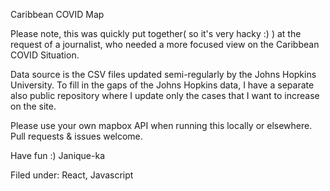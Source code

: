 Caribbean COVID Map

Please note, this was quickly put together( so it's very hacky :) ) at the request of a journalist, who needed a more focused view on the Caribbean COVID Situation.

Data source is the CSV files updated semi-regularly by the Johns Hopkins University.
To fill in the gaps of the Johns Hopkins data, I have a separate also public repository where I update only the cases that I want to increase on the site.

Please use your own mapbox API when running this locally or elsewhere.
Pull requests & issues welcome.

Have fun :) 
Janique-ka


Filed under: React, Javascript
